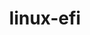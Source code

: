 ---
parent_project: linux
permalink: /engineering/projects/linux/linux-efi/
project_link_name: linux-efi
project_url: http://git.kernel.org/?p=linux/kernel/git/torvalds/linux.git;a=commit;h=
statsAvailable: 'true'
title: linux-efi
---